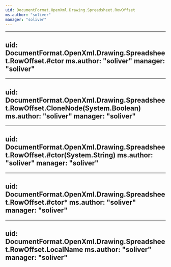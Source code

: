 ```yaml
---
uid: DocumentFormat.OpenXml.Drawing.Spreadsheet.RowOffset
ms.author: "soliver"
manager: "soliver"
---
```


---
uid: DocumentFormat.OpenXml.Drawing.Spreadsheet.RowOffset.#ctor
ms.author: "soliver"
manager: "soliver"
---

---
uid: DocumentFormat.OpenXml.Drawing.Spreadsheet.RowOffset.CloneNode(System.Boolean)
ms.author: "soliver"
manager: "soliver"
---

---
uid: DocumentFormat.OpenXml.Drawing.Spreadsheet.RowOffset.#ctor(System.String)
ms.author: "soliver"
manager: "soliver"
---

---
uid: DocumentFormat.OpenXml.Drawing.Spreadsheet.RowOffset.#ctor*
ms.author: "soliver"
manager: "soliver"
---

---
uid: DocumentFormat.OpenXml.Drawing.Spreadsheet.RowOffset.LocalName
ms.author: "soliver"
manager: "soliver"
---
